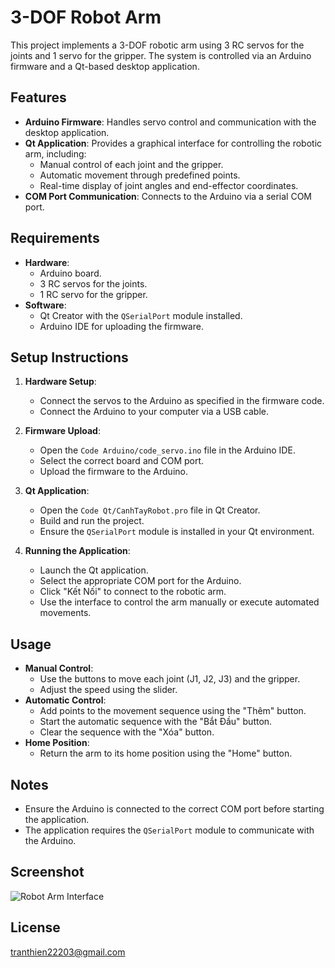 # 3-DOF Robot Arm

This project implements a 3-DOF robotic arm using 3 RC servos for the joints and 1 servo for the gripper. The system is controlled via an Arduino firmware and a Qt-based desktop application.

## Features
- **Arduino Firmware**: Handles servo control and communication with the desktop application.
- **Qt Application**: Provides a graphical interface for controlling the robotic arm, including:
  - Manual control of each joint and the gripper.
  - Automatic movement through predefined points.
  - Real-time display of joint angles and end-effector coordinates.
- **COM Port Communication**: Connects to the Arduino via a serial COM port.

## Requirements
- **Hardware**:
  - Arduino board.
  - 3 RC servos for the joints.
  - 1 RC servo for the gripper.
- **Software**:
  - Qt Creator with the `QSerialPort` module installed.
  - Arduino IDE for uploading the firmware.

## Setup Instructions
1. **Hardware Setup**:
   - Connect the servos to the Arduino as specified in the firmware code.
   - Connect the Arduino to your computer via a USB cable.

2. **Firmware Upload**:
   - Open the `Code Arduino/code_servo.ino` file in the Arduino IDE.
   - Select the correct board and COM port.
   - Upload the firmware to the Arduino.

3. **Qt Application**:
   - Open the `Code Qt/CanhTayRobot.pro` file in Qt Creator.
   - Build and run the project.
   - Ensure the `QSerialPort` module is installed in your Qt environment.

4. **Running the Application**:
   - Launch the Qt application.
   - Select the appropriate COM port for the Arduino.
   - Click "Kết Nối" to connect to the robotic arm.
   - Use the interface to control the arm manually or execute automated movements.

## Usage
- **Manual Control**:
  - Use the buttons to move each joint (J1, J2, J3) and the gripper.
  - Adjust the speed using the slider.
- **Automatic Control**:
  - Add points to the movement sequence using the "Thêm" button.
  - Start the automatic sequence with the "Bắt Đầu" button.
  - Clear the sequence with the "Xóa" button.
- **Home Position**:
  - Return the arm to its home position using the "Home" button.

## Notes
- Ensure the Arduino is connected to the correct COM port before starting the application.
- The application requires the `QSerialPort` module to communicate with the Arduino.

## Screenshot
![Robot Arm Interface](https://github.com/user-attachments/assets/9bfe18c6-e4e7-4c41-a0a0-ba9893df9c9d)

## License
tranthien22203@gmail.com